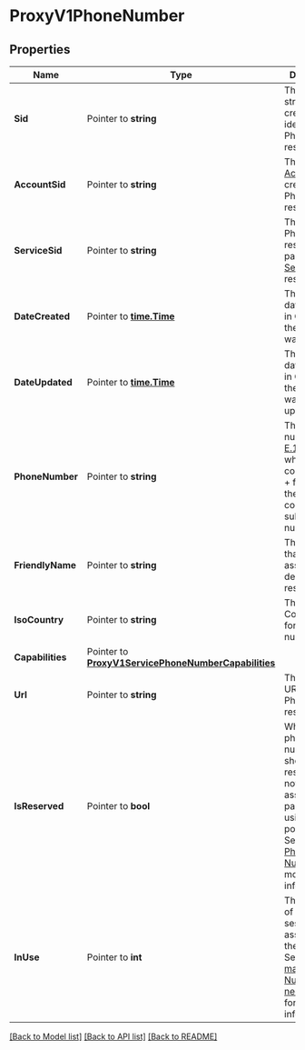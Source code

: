 # ProxyV1PhoneNumber

## Properties

Name | Type | Description | Notes
------------ | ------------- | ------------- | -------------
**Sid** | Pointer to **string** | The unique string that we created to identify the PhoneNumber resource. |
**AccountSid** | Pointer to **string** | The SID of the [Account](https://www.twilio.com/docs/iam/api/account) that created the PhoneNumber resource. |
**ServiceSid** | Pointer to **string** | The SID of the PhoneNumber resource's parent [Service](https://www.twilio.com/docs/proxy/api/service) resource. |
**DateCreated** | Pointer to [**time.Time**](time.Time.md) | The [ISO 8601](https://en.wikipedia.org/wiki/ISO_8601) date and time in GMT when the resource was created. |
**DateUpdated** | Pointer to [**time.Time**](time.Time.md) | The [ISO 8601](https://en.wikipedia.org/wiki/ISO_8601) date and time in GMT when the resource was last updated. |
**PhoneNumber** | Pointer to **string** | The phone number in [E.164](https://www.twilio.com/docs/glossary/what-e164) format, which consists of a + followed by the country code and subscriber number. |
**FriendlyName** | Pointer to **string** | The string that you assigned to describe the resource. |
**IsoCountry** | Pointer to **string** | The ISO Country Code for the phone number. |
**Capabilities** | Pointer to [**ProxyV1ServicePhoneNumberCapabilities**](ProxyV1ServicePhoneNumberCapabilities.md) |  |
**Url** | Pointer to **string** | The absolute URL of the PhoneNumber resource. |
**IsReserved** | Pointer to **bool** | Whether the phone number should be reserved and not be assigned to a participant using proxy pool logic. See [Reserved Phone Numbers](https://www.twilio.com/docs/proxy/reserved-phone-numbers) for more information. |
**InUse** | Pointer to **int** | The number of open session assigned to the number. See the [How many Phone Numbers do I need?](https://www.twilio.com/docs/proxy/phone-numbers-needed) guide for more information. |

[[Back to Model list]](../README.md#documentation-for-models) [[Back to API list]](../README.md#documentation-for-api-endpoints) [[Back to README]](../README.md)


